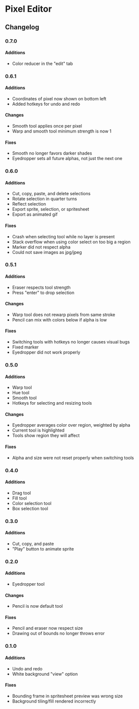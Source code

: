 # Pixel Editor

## Changelog

### 0.7.0

#### Additions
- Color reducer in the "edit" tab

### 0.6.1

#### Additions
- Coordinates of pixel now shown on bottom left
- Added hotkeys for undo and redo

#### Changes
- Smooth tool applies once per pixel
- Warp and smooth tool minimum strength is now 1

#### Fixes
- Smooth no longer favors darker shades
- Eyedropper sets all future alphas, not just the next one

### 0.6.0

#### Additions
- Cut, copy, paste, and delete selections
- Rotate selection in quarter turns
- Reflect selection
- Export sprite, selection, or spritesheet
- Export as animated gif

#### Fixes
- Crash when selecting tool while no layer is present
- Stack overflow when using color select on too big a region
- Marker did not respect alpha
- Could not save images as jpg/jpeg

### 0.5.1

#### Additions
- Eraser respects tool strength
- Press "enter" to drop selection

#### Changes
- Warp tool does not rewarp pixels from same stroke
- Pencil can mix with colors below if alpha is low

#### Fixes
- Switching tools with hotkeys no longer causes visual bugs
- Fixed marker
- Eyedropper did not work properly

### 0.5.0

#### Additions
- Warp tool
- Hue tool
- Smooth tool
- Hotkeys for selecting and resizing tools

#### Changes
- Eyedropper averages color over region, weighted by alpha
- Current tool is highlighted
- Tools show region they will affect

#### Fixes
- Alpha and size were not reset properly when switching tools

### 0.4.0

#### Additions
- Drag tool
- Fill tool
- Color selection tool
- Box selection tool

### 0.3.0

#### Additions
- Cut, copy, and paste
- "Play" button to animate sprite

### 0.2.0

#### Additions
- Eyedropper tool

#### Changes
- Pencil is now default tool

#### Fixes
- Pencil and eraser now respect size
- Drawing out of bounds no longer throws error

### 0.1.0

#### Additions
- Undo and redo
- White background "view" option

#### Fixes
- Bounding frame in spritesheet preview was wrong size
- Background tiling/fill rendered incorrectly
